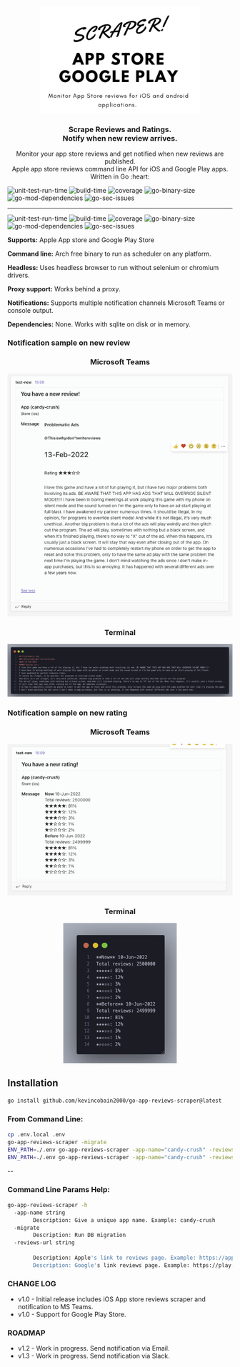 <p align="center">
  <a href="https://github.com/kevincobain2000/go-app-reviews-scraper">
    <img alt="go-app-reviews-scraper" src="logo.png" width="360">
  </a>
</p>

<h3 align="center">Scrape Reviews and Ratings.<br>Notify when new review arrives.</h3>

<p align="center">
  Monitor your app store reviews and get notified when new reviews are published.
  <br>
  Apple app store reviews command line API for iOS and Google Play apps.
  <br>
  Written in Go :heart:
</p>


![unit-test-run-time](https://coveritup.app/badge?org=kevincobain2000&repo=go-app-reviews-scraper&type=unit-test-run-time&branch=master)
![build-time](https://coveritup.app/badge?org=kevincobain2000&repo=go-app-reviews-scraper&type=build-time&branch=master)
![coverage](https://coveritup.app/badge?org=kevincobain2000&repo=go-app-reviews-scraper&type=coverage&branch=master)
![go-binary-size](https://coveritup.app/badge?org=kevincobain2000&repo=go-app-reviews-scraper&type=go-binary-size&branch=master)
![go-mod-dependencies](https://coveritup.app/badge?org=kevincobain2000&repo=go-app-reviews-scraper&type=go-mod-dependencies&branch=master)
![go-sec-issues](https://coveritup.app/badge?org=kevincobain2000&repo=go-app-reviews-scraper&type=go-sec-issues&branch=master)

---

![unit-test-run-time](https://coveritup.app/chart?org=kevincobain2000&repo=go-app-reviews-scraper&type=unit-test-run-time&branch=master)
![build-time](https://coveritup.app/chart?org=kevincobain2000&repo=go-app-reviews-scraper&type=build-time&branch=master)
![coverage](https://coveritup.app/chart?org=kevincobain2000&repo=go-app-reviews-scraper&type=coverage&branch=master)
![go-binary-size](https://coveritup.app/chart?org=kevincobain2000&repo=go-app-reviews-scraper&type=go-binary-size&branch=master)
![go-mod-dependencies](https://coveritup.app/chart?org=kevincobain2000&repo=go-app-reviews-scraper&type=go-mod-dependencies&branch=master)
![go-sec-issues](https://coveritup.app/chart?org=kevincobain2000&repo=go-app-reviews-scraper&type=go-sec-issues&branch=master)


**Supports:** Apple App store and Google Play Store

**Command line:** Arch free binary to run as scheduler on any platform.

**Headless:** Uses headless browser to run without selenium or chromium drivers.

**Proxy support:** Works behind a proxy.

**Notifications:** Supports multiple notification channels Microsoft Teams or console output.

**Dependencies:** None. Works with sqlite on disk or in memory.

### Notification sample on new review


<h3 align="center">
    Microsoft Teams
</h3>

<p align="center">
  <img src="screenshot1.png" alt="teams">
</p>

<h3 align="center">
   Terminal
</h3>

<p align="center">
  <img src="screenshot2.png" alt="teams">
</p>

### Notification sample on new rating

<h3 align="center">
    Microsoft Teams
</h3>

<p align="center">
  <img src="screenshot3.png" alt="teams">
</p>

<h3 align="center">
   Terminal
</h3>

<p align="center">
  <img src="screenshot4.png" alt="teams">
</p>



## Installation

```sh
go install github.com/kevincobain2000/go-app-reviews-scraper@latest
```

### From Command Line:

```sh
cp .env.local .env
go-app-reviews-scraper -migrate
ENV_PATH=./.env go-app-reviews-scraper -app-name="candy-crush" -reviews-url="https://apps.apple.com/us/app/candy-crush-saga/id553834731?see-all=reviews"
ENV_PATH=./.env go-app-reviews-scraper -app-name="candy-crush" -reviews-url="https://play.google.com/store/apps/details?id=com.king.candycrushsaga&hl=en&gl=US"
```

--

### Command Line Params Help:

```sh
go-app-reviews-scraper -h
  -app-name string
    	Description: Give a unique app name. Example: candy-crush
  -migrate
    	Description: Run DB migration
  -reviews-url string

    	Description: Apple's link to reviews page. Example: https://apps.apple.com/us/app/candy-crush-saga/id553834731?see-all=reviews
    	Description: Google's link reviews page. Example: https://play.google.com/store/apps/details?id=com.king.candycrushsaga&hl=en&gl=US
```

### CHANGE LOG

- v1.0 - Initial release includes iOS App store reviews scraper and notification to MS Teams.
- v1.0 - Support for Google Play Store.

### ROADMAP

- v1.2 - Work in progress. Send notification via Email.
- v1.3 - Work in progress. Send notification via Slack.
